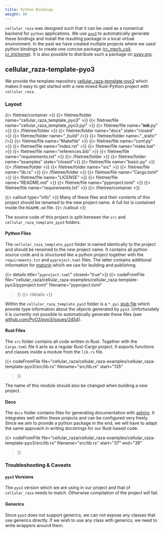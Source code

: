 ```yaml
---
title: Python Bindings
weight: 40
---
```


`cellular_raza` was designed such that it can be used as a numerical backend for `python`
applications.
We use [`pyo3`](https://pyo3.rs/) to automatically generate these bindings and install the
resulting package in a local virtual environment.
In the past we have created multiple projects where we used python bindings to create one concise
package ([cr_mech_coli](https://github.com/jonaspleyer/cr_mech_coli/),
[cr_trichome](https://github.com/jonaspleyer/cr_trichome)).
It is also possible to distribute such a package on [pypy.org](https://pypi.org/).

## cellular_raza-template-pyo3

We provide the template repository
[cellular_raza-template-pyo3](https://github.com/jonaspleyer/cellular_raza-template-pyo3) which
makes it easy to get started with a new mixed Rust-Python project with `cellular_raza`.

### Layout

{{< filetree/container >}}
    {{< filetree/folder name="cellular_raza_template_pyo3" >}}
        {{< filetree/file name="cellular_raza_template_pyo3.pyi" >}}
        {{< filetree/file name="__init__.py" >}}
    {{< /filetree/folder >}}
    {{< filetree/folder name="docs" state="closed" >}}
        {{< filetree/folder name="_build" />}}
        {{< filetree/folder name="_static" />}}
        {{< filetree/file name="Makefile" >}}
        {{< filetree/file name="conf.py" >}}
        {{< filetree/file name="index.rst" >}}
        {{< filetree/file name="make.bat" >}}
        {{< filetree/file name="references.bib" >}}
        {{< filetree/file name="requirements.txt" >}}
    {{< /filetree/folder >}}
    {{< filetree/folder name="examples" state="closed">}}
        {{< filetree/file name="basic.py" >}}
    {{< /filetree/folder >}}
    {{< filetree/folder name="src" >}}
        {{< filetree/file name="lib.rs" >}}
    {{< /filetree/folder >}}
    {{< filetree/file name="Cargo.toml" >}}
    {{< filetree/file name="LICENSE" >}}
    {{< filetree/file name="README.md" >}}
    {{< filetree/file name="pyproject.toml" >}}
    {{< filetree/file name="requirements.txt" >}}
{{< /filetree/container >}}

{{< callout type="info" >}}
Many of these files and their contents of this project should be renamed to the new project name.
A full list is contained inside the `README.md` file.
{{< /callout >}}

The source code of this project is split between the `src` and `cellular_raza_template_pyo3`
folders.

#### Python Files

The `cellular_raza_template_pyo3` folder is named identically to the project and should be renamed
to the new project name.
It contains all python source code and is structured like a python project together with the
`requirements.txt` and `pyproject.toml` files.
The latter contains additional information for [maturin](https://github.com/PyO3/maturin) which we
use for building and publishing.

{{< details title="`pyproject.toml`" closed="true">}}
{{< codeFromFile
    file="cellular_raza/cellular_raza-examples/cellular_raza-template-pyo3/pyproject.toml"
    filename="pyproject.toml"
>}}
{{< /details >}}

Within the `cellular_raza_template_pyo3` folder is a `*.pyi`
[stub file](https://typing.readthedocs.io/en/latest/spec/distributing.html#stub-files) which
provide type information about the objects generated by `pyo3`.
Unfortunately it is currently not possible to automatically generate these files (see
[github.com/PyO3/pyo3/issues/2454](https://github.com/PyO3/pyo3/issues/2454)).

#### Rust Files

The `src` folder contains all code written in Rust.
Together with the `Cargo.toml` file it acts as a regular Rust-Cargo project.
It exports functions and classes inside a module from the `lib.rs` file.

{{< codeFromFile
    file="cellular_raza/cellular_raza-examples/cellular_raza-template-pyo3/src/lib.rs"
    filename="src/lib.rs"
    start="135"
>}}

The name of this module should also be changed when building a new project.

#### Docs

The `docs` folder contains files for generating documentation with
[sphinx](https://www.sphinx-doc.org/en/master/).
It integrates well within these projects and can be configured very freely.
Since we aim to provide a python package in the end, we will have to adapt the same approach in
writing docstrings for our Rust-based code.

{{< codeFromFile
    file="cellular_raza/cellular_raza-examples/cellular_raza-template-pyo3/src/lib.rs"
    filename="src/lib.rs"
    start="37"
    end="39"
>}}

### Troubleshooting & Caveats
#### `pyo3` Versions
The `pyo3` version which we are using in our project and that of `cellular_raza` needs to match.
Otherwise compilation of the project will fail.

#### Generics

Since `pyo3` does not support generics, we can not expose any classes that use generics directly.
If we wish to use any class with generics, we need to write wrappers around them.
